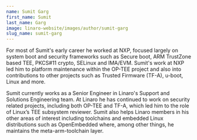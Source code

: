 ```yaml
---
name: Sumit Garg
first_name: Sumit
last_name: Garg
image: linaro-website/images/author/sumit-garg
slug_name: sumit-garg
---
```


For most of Sumit's early career he worked at NXP, focused largely on system boot and security frameworks such as Secure boot, ARM TrustZone based TEE, PKCS#11 crypto, SELinux and IMA/EVM. Sumit's work at NXP
led him to platform maintenance within the OP-TEE project and also into contributions to other projects such as Trusted Firmware (TF-A), u-boot, Linux and more.

Sumit currently works as a Senior Engineer in Linaro's Support and Solutions Engineering team. At Linaro he has continued to work on security related projects, including both OP-TEE and TF-A, which led him to the role of Linux’s TEE subsystem reviewer. Sumit also helps Linaro members in his other areas of interest including
toolchains and embedded Linux distributions such as OpenEmbedded where, among other things, he maintains the meta-arm-toolchain layer.
